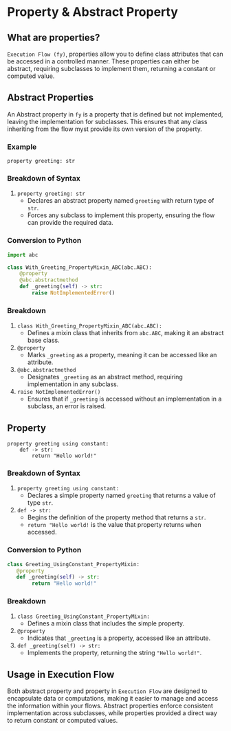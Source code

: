 # Property & Abstract Property

## What are properties?
`Execution Flow (fy)`, properties allow you to define class attributes that can be accessed in a controlled manner. These properties can either be abstract, requiring subclasses to implement them, returning a constant or computed value.

## Abstract Properties
An Abstract property in `fy` is a property that is defined but not implemented, leaving the implementation for subclasses. This ensures that any class inheriting from the flow myst provide its own version of the property.

### Example
```fy title="Abstract Property" linenums="1"
property greeting: str
```
### Breakdown of Syntax
1. `property greeting: str`
    - Declares an abstract property named `greeting` with return type of `str`.
    - Forces any subclass to implement this property, ensuring the flow can provide the required data.
### Conversion to Python
```py linenums="1"
import abc

class With_Greeting_PropertyMixin_ABC(abc.ABC):
    @property
    @abc.abstractmethod
    def _greeting(self) -> str:
        raise NotImplementedError()

```
### Breakdown
1. `class With_Greeting_PropertyMixin_ABC(abc.ABC):`
    - Defines a mixin class that inherits from `abc.ABC`, making it an abstract base class. 
2. `@property`
   - Marks `_greeting` as a property, meaning it can be accessed like an attribute.
3. `@abc.abstractmethod`
   - Designates `_greeting` as an abstract method, requiring implementation in any subclass.
4. `raise NotImplementedError()`
   - Ensures that if `_greeting` is accessed without an implementation in a subclass, an error is raised.

## Property

```fy title="Property" linenums="1"
property greeting using constant:
    def -> str:
        return "Hello world!"
```

### Breakdown of Syntax
1. `property greeting using constant:`
   - Declares a simple property named `greeting` that returns a value of type `str`.
2. `def -> str:`
   - Begins the definition of the property method that returns a `str`.
   - `return "Hello world!` is the value that property returns when accessed.

### Conversion to Python

```py linenums="1"
class Greeting_UsingConstant_PropertyMixin:
   @property
   def _greeting(self) -> str:
        return "Hello world!"
```
### Breakdown 
1. `class Greeting_UsingConstant_PropertyMixin:`
   - Defines a mixin class that includes the simple property.
2. `@property`
   - Indicates that `_greeting` is a property, accessed like an attribute.
3. `def _greeting(self) -> str:`
   - Implements the property, returning the string `"Hello world!"`.

## Usage in Execution Flow
Both abstract property and property in `Execution Flow` are designed to encapsulate data or computations, making it easier to manage and access the information within your flows. Abstract properties enforce consistent implementation across subclasses, while properties provided a direct way to return constant or computed values.